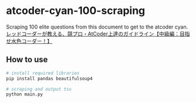 # atcoder-cyan-100-scraping
Scraping 100 elite questions from this document to get to the atcoder cyan.  
[レッドコーダーが教える、競プロ・AtCoder上達のガイドライン【中級編：目指せ水色コーダー！】](https://qiita.com/e869120/items/eb50fdaece12be418faa)

## How to use
```sh
# install required libraries
pip install pandas beautifulsoup4

# scraping and output tsv
python main.py
```
